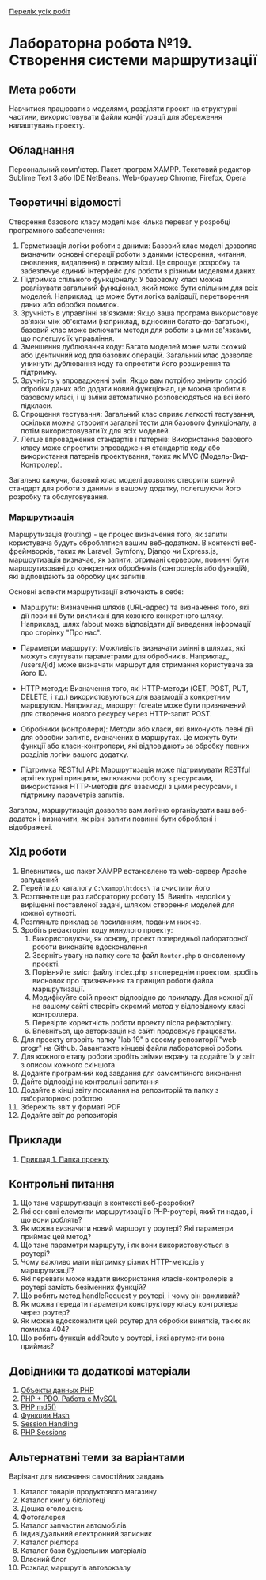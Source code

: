[Перелік усіх робіт](README.md)

# Лабораторна робота №19. Створення системи маршрутизації

## Мета роботи

Навчитися працювати з моделями, розділяти проєкт на структурні частини, використовувати файли конфігурації для збереження налаштувань проекту.

## Обладнання

Персональний комп'ютер. Пакет програм XAMPP. Текстовий редактор Sublime Text 3 або IDE NetBeans. Web-браузер Chrome, Firefox, Opera

## Теоретичні відомості


Створення базового класу моделі має кілька переваг у розробці програмного забезпечення:

1. Герметизація логіки роботи з даними: Базовий клас моделі дозволяє визначити основні операції роботи з даними (створення, читання, оновлення, видалення) в одному місці. Це спрощує розробку та забезпечує єдиний інтерфейс для роботи з різними моделями даних.
2. Підтримка спільного функціоналу: У базовому класі можна реалізувати загальний функціонал, який може бути спільним для всіх моделей. Наприклад, це може бути логіка валідації, перетворення даних або обробка помилок.
3. Зручність в управлінні зв'язками: Якщо ваша програма використовує зв'язки між об'єктами (наприклад, відносини багато-до-багатьох), базовий клас може включати методи для роботи з цими зв'язками, що полегшує їх управління.
4. Зменшення дублювання коду: Багато моделей може мати схожий або ідентичний код для базових операцій. Загальний клас дозволяє уникнути дублювання коду та спростити його розширення та підтримку.
5. Зручність у впровадженні змін: Якщо вам потрібно змінити спосіб обробки даних або додати новий функціонал, це можна зробити в базовому класі, і ці зміни автоматично розповсюдяться на всі його підкласи.
6. Спрощення тестування: Загальний клас сприяє легкості тестування, оскільки можна створити загальні тести для базового функціоналу, а потім використовувати їх для всіх моделей.
7. Легше впровадження стандартів і патернів: Використання базового класу може спростити впровадження стандартів коду або використання патернів проектування, таких як MVC (Модель-Вид-Контролер).

Загально кажучи, базовий клас моделі дозволяє створити єдиний стандарт для роботи з даними в вашому додатку, полегшуючи його розробку та обслуговування.

### Маршрутизація

Маршрутизація (routing) - це процес визначення того, як запити користувача будуть оброблятися вашим веб-додатком. В контексті веб-фреймворків, таких як Laravel, Symfony, Django чи Express.js, маршрутизація визначає, як запити, отримані сервером, повинні бути маршрутизовані до конкретних обробників (контролерів або функцій), які відповідають за обробку цих запитів.

Основні аспекти маршрутизації включають в себе:

- Маршрути: Визначення шляхів (URL-адрес) та визначення того, які дії повинні бути викликані для кожного конкретного шляху. Наприклад, шлях /about може відповідати дії виведення інформації про сторінку "Про нас".

- Параметри маршруту: Можливість визначати змінні в шляхах, які можуть слугувати параметрами для обробників. Наприклад, /users/{id} може визначати маршрут для отримання користувача за його ID.

- HTTP методи: Визначення того, які HTTP-методи (GET, POST, PUT, DELETE, і т.д.) використовуються для взаємодії з конкретним маршрутом. Наприклад, маршрут /create може бути призначений для створення нового ресурсу через HTTP-запит POST.

- Обробники (контролери): Методи або класи, які виконують певні дії для обробки запитів, визначених в маршрутах. Це можуть бути функції або класи-контролери, які відповідають за обробку певних розділів логіки вашого додатку.

- Підтримка RESTful API: Маршрутизація може підтримувати RESTful архітектурні принципи, включаючи роботу з ресурсами, використання HTTP-методів для взаємодії з цими ресурсами, і підтримку параметрів запитів.

Загалом, маршрутизація дозволяє вам логічно організувати ваш веб-додаток і визначити, як різні запити повинні бути оброблені і відображені.

## Хід роботи
1. Впевнитись, що пакет XAMPP встановлено та web-сервер Apache запущений
2. Перейти до каталогу `C:\xampp\htdocs\` та очистити його
3.  Розгляньте ще раз лабораторну роботу 15. Виявіть недоліки у вирішенні поставленої задачі, шляхом створення моделей для кожної сутності.
4.  Розгляньте приклад за посиланням, поданим нижче.
5.  Зробіть рефакторінг коду минулого проекту:
    1.  Використовуючи, як основу, проект попередньої лабораторної роботи виконайте вдосконалення
    2.  Зверніть увагу на папку `core` та файл `Router.php` в оновленому проекті.
    3.  Порівняйте зміст файлу index.php з попереднім проектом, зробіть висновок про призначення та принцип роботи файла маршрутизації.
    4.  Модифікуйте свій проект відповідно до прикладу. Для кожної дії на вашому сайті створіть окремий метод у відповідному класі контроллера.
    5.  Перевірте коректність роботи проекту після рефакторінгу.
    6.  Впевніться, що авторизація на сайті продовжує працювати.
6.  Для проекту створіть папку "lab 19" в своєму репозиторії "web-progr" на Github. Завантажте кінцеві файли лабораторної роботи. 
7.  Для кожного етапу роботи зробіть знімки екрану та додайте їх у звіт з описом кожного скіншота
8.  Додайте програмний код завдання для самомтійного виконання
9.  Дайте відповіді на контрольні запитання
10. Додайте в кінці звіту посилання на репозиторій та папку з лабораторною роботою
11. Збережіть звіт у форматі PDF
12. Додайте звіт до репозиторія

## Приклади

1. [Приклад 1. Папка проекту](src/lab-19/)


## Контрольні питання
1. Що таке маршрутизація в контексті веб-розробки?
2. Які основні елементи маршрутизації в PHP-роутері, який ти надав, і що вони роблять?
3. Як можна визначити новий маршрут у роутері? Які параметри приймає цей метод?
4. Що таке параметри маршруту, і як вони використовуються в роутері?
5. Чому важливо мати підтримку різних HTTP-методів у маршрутизації?
6. Які переваги може надати використання класів-контролерів в роутері замість безіменних функцій?
7. Що робить метод handleRequest у роутері, і чому він важливий?
8. Як можна передати параметри конструктору класу контролера через роутер?
9. Як можна вдосконалити цей роутер для обробки винятків, таких як помилка 404?
10. Що робить функція addRoute у роутері, і які аргументи вона приймає?

## Довідники та додаткові матеріали

1. [Объекты данных PHP](https://www.php.net/manual/ru/book.pdo.php)
2. [PHP + PDO. Работа с MySQL](https://www.youtube.com/watch?v=a9l3QPMqZ1Q)
3. [PHP md5()](https://www.php.net/manual/ru/function.md5.php)
4. [Функции Hash](https://www.php.net/manual/ru/ref.hash.php)
5. [Session Handling](https://www.php.net/manual/en/book.session.php)
6. [PHP Sessions](https://www.w3schools.com/php/php_sessions.asp)

## Альтернатвні теми за варіантами

Варіяант для виконання самостійних завдань

1. Каталог товарів продуктового магазину
2. Каталог книг у бібліотеці
3. Дошка оголошень
4. Фотогалерея
5. Каталог запчастин автомобілів
6. Індивідуальний електронний записник
7. Каталог рієлтора
8. Каталог бази будівельних матеріалів
9. Власний блог
10. Розклад маршрутів автовокзалу